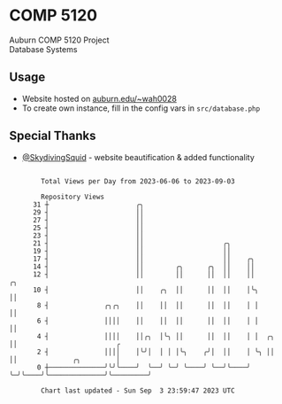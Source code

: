 # COMP 5120
Auburn COMP 5120 Project  
Database Systems

## Usage
- Website hosted on [auburn.edu/~wah0028](https://webhome.auburn.edu/~wah0028/)
- To create own instance, fill in the config vars in `src/database.php`

## Special Thanks
- [@SkydivingSquid](https://github.com/SkydivingSquid) - website beautification & added functionality

```

        Total Views per Day from 2023-06-06 to 2023-09-03

        Repository Views
      31 ┼                      ╭╮
      29 ┤                      ││
      27 ┤                      ││
      25 ┤                      ││
      23 ┤                      ││
      21 ┤                      ││                    ╭╮
      19 ┤                      ││                    ││
      17 ┤                      ││                    ││    ╭╮
      14 ┤                      ││        ╭╮      ╭╮  ││    ││
      12 ┤                      ││        ││      ││  ││    ││         ╭╮
      10 ┤                      ││    ╭╮  ││      ││  ││    │╰╮        ││
       8 ┤              ╭╮╭╮    ││    ││  ││      ││  ││    │ │        ││
       6 ┤              ││││    ││    ││  ││      ││  ││    │ │        ││
       4 ┤              ││││    ││╭╮  │╰╮ ││      ││  ││    │ │  ╭╮    ││                         ╭
       2 ┤              ││││    │╰╯│  │ │ │╰╮    ╭╯│  ││    │ ╰╮ ││    ││              ╭╮         │
       0 ┼──────────────╯╰╯╰────╯  ╰──╯ ╰─╯ ╰────╯ ╰──╯╰────╯  ╰─╯╰────╯╰──────────────╯╰─────────╯

        Chart last updated - Sun Sep  3 23:59:47 2023 UTC
        
```
